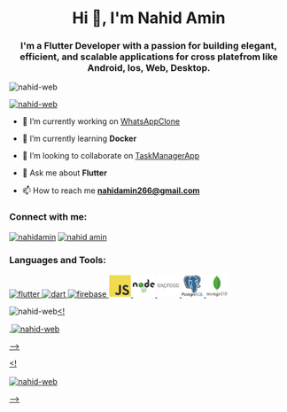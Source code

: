 <h1 align="center">Hi 👋, I'm Nahid Amin</h1>
<h3 align="center">I'm a Flutter Developer with a passion for building elegant, efficient, and scalable applications for cross platefrom like Android, Ios, Web, Desktop.</h3>

<p align="left"> <img src="https://komarev.com/ghpvc/?username=nahid-web&label=Profile%20views&color=0e75b6&style=flat" alt="nahid-web" /> </p>

<p align="left"> <a href="https://github.com/ryo-ma/github-profile-trophy"><img src="https://github-profile-trophy.vercel.app/?username=nahid-web" alt="nahid-web" /></a> </p>

- 🔭 I’m currently working on [WhatsAppClone](https://github.com/Nahid-web/whatsapp_clone.git)

- 🌱 I’m currently learning **Docker**

- 👯 I’m looking to collaborate on [TaskManagerApp](https://github.com/Nahid-web/task_app.git)

- 💬 Ask me about **Flutter**

- 📫 How to reach me **nahidamin266@gmail.com**

<h3 align="left">Connect with me:</h3>
<p align="left">
<a href="www.linkedin.com/in/nahid-amin-283950220" target="blank"><img align="center" src="https://raw.githubusercontent.com/rahuldkjain/github-profile-readme-generator/master/src/images/icons/Social/linked-in-alt.svg" alt="nahidamin" height="30" width="40" /></a>
<a href="https://www.facebook.com/nahid.amin.942/" target="blank"><img align="center" src="https://raw.githubusercontent.com/rahuldkjain/github-profile-readme-generator/master/src/images/icons/Social/facebook.svg" alt="nahid amin" height="30" width="40" /></a>
</p>

<h3 align="left">Languages and Tools:</h3>
<p align="left"> 

</a> <a href="https://flutter.dev" target="_blank" rel="noreferrer"> <img src="https://www.vectorlogo.zone/logos/flutterio/flutterio-icon.svg" alt="flutter" width="40" height="40"/> 
</a> <a href="https://dart.dev" target="_blank" rel="noreferrer"> <img src="https://www.vectorlogo.zone/logos/dartlang/dartlang-icon.svg" alt="dart" width="40" height="40"/> 
</a> <a href="https://firebase.google.com/" target="_blank" rel="noreferrer"> <img src="https://www.vectorlogo.zone/logos/firebase/firebase-icon.svg" alt="firebase" width="40" height="40"/> 
</a> <a href="https://developer.mozilla.org/en-US/docs/Web/JavaScript" target="_blank" rel="noreferrer"> <img src="https://raw.githubusercontent.com/devicons/devicon/master/icons/javascript/javascript-original.svg" alt="javascript" width="40" height="40"/> 
</a> <a href="https://nodejs.org" target="_blank" rel="noreferrer"> <img src="https://raw.githubusercontent.com/devicons/devicon/master/icons/nodejs/nodejs-original-wordmark.svg" alt="nodejs" width="40" height="40"/> 
</a> <a href="https://expressjs.com" target="_blank" rel="noreferrer"> <img src="https://raw.githubusercontent.com/devicons/devicon/master/icons/express/express-original-wordmark.svg" alt="express" width="40" height="40"/> 
</a> <a href="https://www.postgresql.org" target="_blank" rel="noreferrer"> <img src="https://raw.githubusercontent.com/devicons/devicon/master/icons/postgresql/postgresql-original-wordmark.svg" alt="postgresql" width="40" height="40"/>
</a> <a href="https://www.mongodb.com/" target="_blank" rel="noreferrer"> <img src="https://raw.githubusercontent.com/devicons/devicon/master/icons/mongodb/mongodb-original-wordmark.svg" alt="mongodb" width="40" height="40"/>

<p><img align="left" src="https://github-readme-stats.vercel.app/api/top-langs?username=nahid-web&show_icons=true&locale=en&layout=compact" alt="nahid-web" /></p>


<! <p>&nbsp;<img align="center" src="https://github-readme-stats.vercel.app/api?username=nahid-web&show_icons=true&locale=en" alt="nahid-web" /></p> -->


<! <p><img align="center" src="https://github-readme-streak-stats.herokuapp.com/?user=nahid-web&" alt="nahid-web" /></p> -->
